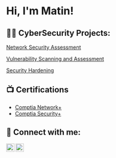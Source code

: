 <h1>Hi, I'm Matin! 

<h2>👨‍💻 CyberSecurity Projects:</h2>
<a href="https://github.com/matin-h1/Network-Security-Assessment">Network Security Assessment</a>

<a href="https://github.com/matin-h1/Vulnerability-scanning-and-assessment-">Vulnerability Scanning and Assessment</a>

<a href="https://github.com/matin-h1/Security-Hardening-">Security Hardening</a>

<h2>📺 Certifications </h2>

- [Comptia Network+](https://www.youtube.com/watch?v=4ILZNs0D1P8)
- [Comptia Security+](https://www.youtube.com/watch?v=g0Unnl8DlWk)


 <h2> 🤳 Connect with me:</h2>

[<img align="left" alt="matin-hassan-234507202 | LinkedIn" width="22px" src="https://cdn.jsdelivr.net/npm/simple-icons@v3/icons/linkedin.svg" />][linkedin]
[<img align="left" alt="matinhassan | Instagram" width="22px" src="https://cdn.jsdelivr.net/npm/simple-icons@v3/icons/instagram.svg" />][instagram]

[instagram]: https://www.instagram.com/matinhassan/
[linkedin]: https://uk.linkedin.com/in/matin-hassan-234507202


